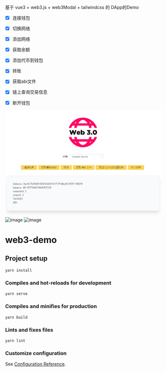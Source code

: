 基于 vue3 + web3.js + web3Modal + tailwindcss 的 DApp的Demo

- [x] 连接钱包
- [x] 切换网络
- [x] 添加网络
- [x] 获取余额
- [x] 添加代币到钱包
- [x] 转账
- [x] 获取abi文件
- [x] 链上查询交易信息
- [x] 断开钱包


![image](https://github.com/eaminhu/vue3-dapp/blob/main/public/Snipaste_2022-07-15_16-12-48.png)
![image](https://user-images.githubusercontent.com/12030736/174463371-24519287-a198-46f4-af71-4c9bbb6ae17f.png)
![image](https://user-images.githubusercontent.com/12030736/174463381-89477ad3-dbe2-46c8-94a6-490d6435486b.png)

# web3-demo


## Project setup
```
yarn install
```

### Compiles and hot-reloads for development
```
yarn serve
```

### Compiles and minifies for production
```
yarn build
```

### Lints and fixes files
```
yarn lint
```

### Customize configuration
See [Configuration Reference](https://cli.vuejs.org/config/).
